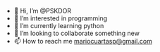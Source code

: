 - 👋 Hi, I’m @PSKDOR
- 👀 I’m interested in programming 
- 🌱 I’m currently learning python
- 💞️ I’m looking to collaborate something new
- 📫 How to reach me mariocuartasp@gmail.com

<!---
PSKDOR/PSKDOR is a ✨ special ✨ repository because its `README.md` (this file) appears on your GitHub profile.
You can click the Preview link to take a look at your changes.
--->
